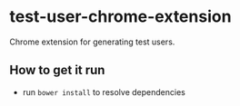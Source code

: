 test-user-chrome-extension
==========================

Chrome extension for generating test users.

## How to get it run

* run `bower install` to resolve dependencies
